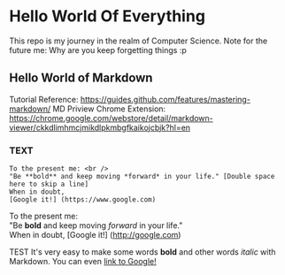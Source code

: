 # Hello World Of Everything
This repo is my journey in the realm of Computer Science.
Note for the future me: Why are you keep forgetting things :p

## Hello World of Markdown
Tutorial Reference: https://guides.github.com/features/mastering-markdown/
MD Priview Chrome Extension: https://chrome.google.com/webstore/detail/markdown-viewer/ckkdlimhmcjmikdlpkmbgfkaikojcbjk?hl=en

### TEXT
```
To the present me: <br />
"Be **bold** and keep moving *forward* in your life." [Double space here to skip a line]  
When in doubt, 
[Google it!] (https://www.google.com)
```
To the present me: <br />
"Be **bold** and keep moving *forward* in your life."  
When in doubt, 
[Google it!] (http://google.com)

TEST
It's very easy to make some words **bold** and other words *italic* with Markdown. You can even [link to Google!](http://google.com)